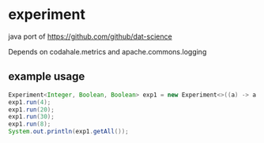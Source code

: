experiment
==========

java port of https://github.com/github/dat-science

Depends on codahale.metrics and apache.commons.logging

example usage
-------------
```java
Experiment<Integer, Boolean, Boolean> exp1 = new Experiment<>((a) -> a % 2 == 0, (a) -> a % 10 == 0, "exp1");
exp1.run(4);
exp1.run(20);
exp1.run(30);
exp1.run(8);
System.out.println(exp1.getAll());
```
